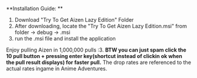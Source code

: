 **Installation Guide:    **
1. Download "Try To Get Aizen Lazy Edition" Folder  
2. After downloading, locate the "Try To Get Aizen Lazy Edition.msi" from folder -> debug -> .msi  
3. run the .msi file and install the application
   
  Enjoy pulling Aizen in 1,000,000 pulls :3. **BTW you can just spam click the 10 pull button + pressing enter key(shortcut instead of clickin ok when the pull result displays) for faster pull.**
        The drop rates are referenced to the actual rates ingame in Anime Adventures.
